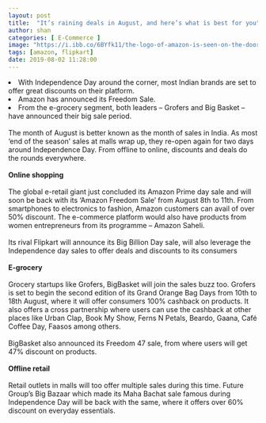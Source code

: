 ```yaml
---
layout: post
title:  "It’s raining deals in August, and here’s what is best for you"
author: shan
categories: [ E-Commerce ]
image: "https://i.ibb.co/6BYfk11/the-logo-of-amazon-is-seen-on-the-door-of-an-amazon-books-retail-store-in-new-york.jpg"
tags: [amazon, flipkart]
date: 2019-08-02 11:28:00
---
```

<li>With <keyword keytype="person" smid="0" usetype="2" keywordseo="Independence-Day" keynameseo="Independence-day" actualkeyword="Independence day">Independence Day</keyword> around the corner, most Indian brands are set to offer great discounts on their platform. </li>
 <li>Amazon has announced its Freedom Sale. </li>
 <li>From the e-grocery segment, both leaders &ndash; Grofers and Big Basket &ndash; have announced their big sale period.</li>
<br />
The month of August is better known as the month of sales in India. As most &lsquo;end of the season&rsquo; sales at malls wrap up, they re-open again for two days around Independence Day. From offline to online, discounts and deals do the rounds everywhere. 
<br>
<br>
<strong>Online shopping</strong>
<br>
<br>The global e-retail giant just concluded its Amazon Prime day sale and will soon be back with its &lsquo;Amazon Freedom Sale&rsquo; from August 8th to 11th. From smartphones to electronics to fashion, Amazon customers can avail of over 50% discount. The e-commerce platform would also have products from women entrepreneurs from its programme &ndash; Amazon Saheli.
<br>
<br>Its rival Flipkart will announce its Big Billion Day sale, will also leverage the Independence day sales to offer <keyword keytype="Company" smid="0" usetype="2" keywordseo="deals-and-discounts" keynameseo="Deals-and-Discounts" actualkeyword="Deals and Discounts">deals and discounts</keyword> to its consumers 
<br>
<br>
<strong>E-grocery</strong>
<br>
<br>Grocery startups like Grofers, BigBasket will join the sales buzz too. Grofers is set to begin the second edition of its Grand Orange Bag Days from 10th to 18th August, where it will offer consumers 100% cashback on products. It also offers a cross partnership where users can use the cashback at other places like Urban Clap, Book My Show, Ferns N Petals, Beardo, Gaana, Caf&eacute; Coffee Day, Faasos among others. 
<br>
<br>BigBasket also announced its Freedom 47 sale, from where users will get 47% discount on products.
<br>
<br>
<strong>Offline retail</strong>
<br>
<br>Retail outlets in malls will too offer multiple sales during this time. Future Group&rsquo;s Big Bazaar which made its Maha Bachat sale famous during Independence Day will be back with the same, where it offers over 60% discount on everyday essentials. 
<br>